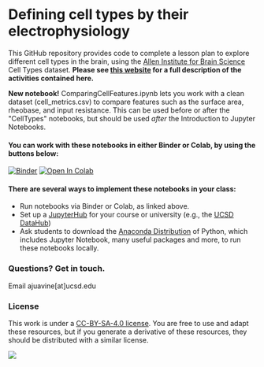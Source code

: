 # Defining cell types by their electrophysiology

This GitHub repository provides code to complete a lesson plan to explore different cell types in the brain, using the <a href="https://alleninstitute.org/what-we-do/brain-science/">Allen Institute for Brain Science</a> Cell Types dataset. **Please see <a href="https://sites.google.com/ucsd.edu/neuroedu/cell-types">this website</a> for a full description of the activities contained here.**

**New notebook!** ComparingCellFeatures.ipynb lets you work with a clean dataset (cell_metrics.csv) to compare features such as the surface area, rheobase, and input resistance. This can be used before or after the "CellTypes" notebooks, but should be used *after* the Introduction to Jupyter Notebooks.

#### You can work with these notebooks in either Binder or Colab, by using the buttons below:
[![Binder](https://mybinder.org/badge_logo.svg)](https://mybinder.org/v2/gh/ajuavinett/CellTypesLesson/master) [![Open In Colab](https://colab.research.google.com/assets/colab-badge.svg)](https://colab.research.google.com/github/ajuavinett/CellTypesLesson)

#### There are several ways to implement these notebooks in your class:
- Run notebooks via Binder or Colab, as linked above.
- Set up a [JupyterHub](https://jupyterhub.readthedocs.io/en/stable/installation-guide-hard.html) for your course or university (e.g., the [UCSD DataHub](http://datahub.ucsd.edu))
- Ask students to download the [Anaconda Distribution](https://www.anaconda.com/products/individual) of Python, which includes Jupyter Notebook, many useful packages and more, to run these notebooks locally.

### Questions? Get in touch.
Email ajuavine[at]ucsd.edu

### License
This work is under a [CC-BY-SA-4.0 license](https://choosealicense.com/licenses/cc-by-sa-4.0/). You are free to use and adapt these resources, but if you generate a derivative of these resources, they should be distributed with a similar license.

![](https://i.creativecommons.org/l/by-sa/3.0/88x31.png)
